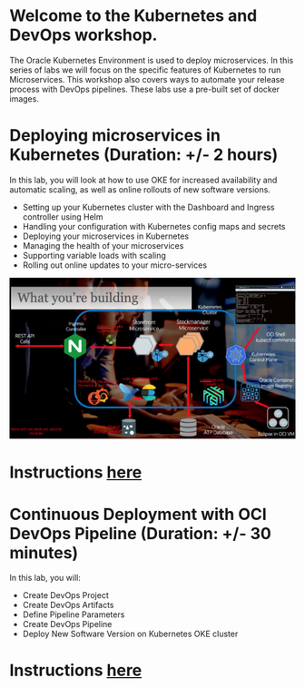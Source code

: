 # Welcome to the Kubernetes and DevOps workshop.
The Oracle Kubernetes Environment is used to deploy microservices. 
In this series of labs we will focus on the specific features of Kubernetes to run Microservices. 
This workshop also covers ways to automate your release process with DevOps pipelines.
These labs use a pre-built set of docker images.


# Deploying microservices in Kubernetes (Duration: +/- 2 hours)
In this lab, you will look at how to use OKE for increased availability and automatic scaling, as well as online rollouts of new software versions.
- Setting up your Kubernetes cluster with the Dashboard and Ingress controller using Helm
- Handling your configuration with Kubernetes config maps and secrets
- Deploying your microservices in Kubernetes
- Managing the health of your microservices
- Supporting variable loads with scaling
- Rolling out online updates to your micro-services

![What you will build in this lab](./images/architecture-overview.png)

# Instructions [here](https://oracle.github.io/cloudtestdrive/AppDev/cloud-native/livelabs/individual/kubernetes/kubernetes-core/index.html?lab=kubernetes-core)


# Continuous Deployment with OCI DevOps Pipeline (Duration: +/- 30 minutes)
In this lab, you will:
- Create DevOps Project
- Create DevOps Artifacts
- Define Pipeline Parameters
- Create DevOps Pipeline
- Deploy New Software Version on Kubernetes OKE cluster

# Instructions [here](https://github.com/OCI-CEE/OCI-Handson-week-2021/blob/main/LAB-03/devops-pipeline/devops-pipeline.md)

